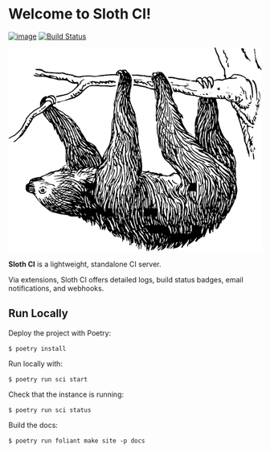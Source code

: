 # Welcome to Sloth CI!

[![image](https://img.shields.io/pypi/v/sloth-ci.svg)](https://pypi.org/project/sloth-ci)
[![Build Status](https://travis-ci.com/Sloth-CI/sloth-ci.svg?branch=develop)](https://travis-ci.com/Sloth-CI/sloth-ci)

![Logo](sloth.png)


**Sloth CI** is a lightweight, standalone CI server.

Via extensions, Sloth CI offers detailed logs, build status badges, email notifications, and webhooks. 


## Run Locally

Deploy the project with Poetry:

    $ poetry install

Run locally with:

    $ poetry run sci start

Check that the instance is running:

    $ poetry run sci status

Build the docs:

    $ poetry run foliant make site -p docs
